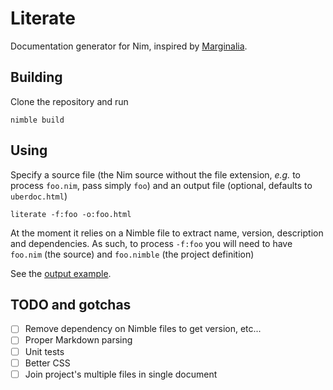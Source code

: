 # Literate
Documentation generator for Nim, inspired by [Marginalia](http://gdeer81.github.io/marginalia/).

## Building

Clone the repository and run 

```
nimble build
```

## Using

Specify a source file (the Nim source without the file extension, *e.g.* to process `foo.nim`, pass simply `foo`) and an output file (optional, defaults to `uberdoc.html`)

```
literate -f:foo -o:foo.html
```

At the moment it relies on a Nimble file to extract name, version, description and dependencies. As such, to process `-f:foo` you will need to have `foo.nim` (the source) and `foo.nimble` (the project definition)

See the [output example](https://htmlpreview.github.io/?https://github.com/ruivieira/literate/blob/master/uberdoc.html).

## TODO and gotchas

- [ ] Remove dependency on Nimble files to get version, etc...
- [ ] Proper Markdown parsing
- [ ] Unit tests
- [ ] Better CSS
- [ ] Join project's multiple files in single document
